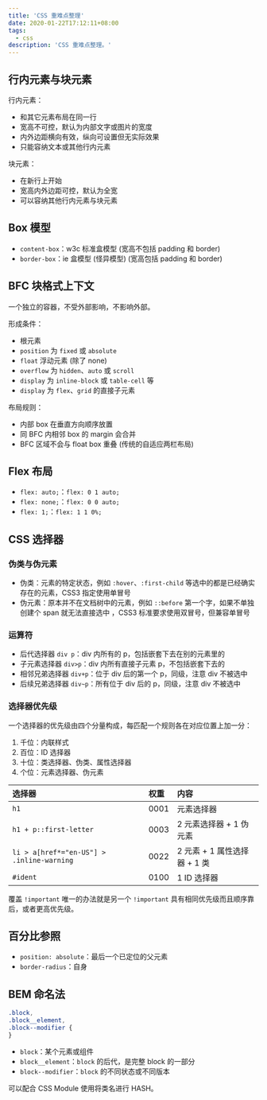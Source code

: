 ```yaml
---
title: 'CSS 重难点整理'
date: 2020-01-22T17:12:11+08:00
tags:
  - css
description: 'CSS 重难点整理。'
---
```


## 行内元素与块元素

行内元素：

- 和其它元素布局在同一行
- 宽高不可控，默认为内部文字或图片的宽度
- 内外边距横向有效，纵向可设置但无实际效果
- 只能容纳文本或其他行内元素

块元素：

- 在新行上开始
- 宽高内外边距可控，默认为全宽
- 可以容纳其他行内元素与块元素

## Box 模型

- `content-box`：w3c 标准盒模型 (宽高不包括 padding 和 border)
- `border-box`：ie 盒模型 (怪异模型) (宽高包括 padding 和 border)

## BFC 块格式上下文

一个独立的容器，不受外部影响，不影响外部。

形成条件：

- 根元素
- `position` 为 `fixed` 或 `absolute`
- `float` 浮动元素 (除了 none)
- `overflow` 为 `hidden`、`auto` 或 `scroll`
- `display` 为 `inline-block` 或 `table-cell` 等
- `display` 为 `flex`、`grid` 的直接子元素

布局规则：

- 内部 box 在垂直方向顺序放置
- 同 BFC 内相邻 box 的 margin 会合并
- BFC 区域不会与 float box 重叠 (传统的自适应两栏布局)

## Flex 布局

- `flex: auto;`：`flex: 0 1 auto;`
- `flex: none;`：`flex: 0 0 auto;`
- `flex: 1;`：`flex: 1 1 0%;`

## CSS 选择器

### 伪类与伪元素

- 伪类：元素的特定状态，例如 `:hover`、`:first-child` 等选中的都是已经确实存在的元素，CSS3 指定使用单冒号
- 伪元素：原本并不在文档树中的元素，例如 `::before` 第一个字，如果不单独创建个 span 就无法直接选中 ，CSS3 标准要求使用双冒号，但兼容单冒号

### 运算符

- 后代选择器 `div p`：div 内所有的 p，包括嵌套下去在别的元素里的
- 子元素选择器 `div>p`：div 内所有直接子元素 p，不包括嵌套下去的
- 相邻兄弟选择器 `div+p`：位于 div 后的第一个 p，同级，注意 div 不被选中
- 后续兄弟选择器 `div~p`：所有位于 div 后的 p，同级，注意 div 不被选中

### 选择器优先级

一个选择器的优先级由四个分量构成，每匹配一个规则各在对应位置上加一分：

1. 千位：内联样式
2. 百位：ID 选择器
3. 十位：类选择器、伪类、属性选择器
4. 个位：元素选择器、伪元素

| 选择器                                    | 权重 | 内容                         |
| :---------------------------------------- | :--- | :--------------------------- |
| `h1`                                      | 0001 | 元素选择器                   |
| `h1 + p::first-letter`                    | 0003 | 2 元素选择器 + 1 伪元素      |
| `li > a[href*="en-US"] > .inline-warning` | 0022 | 2 元素 + 1 属性选择器 + 1 类 |
| `#ident`                                  | 0100 | 1 ID 选择器                  |

覆盖 `!important` 唯一的办法就是另一个 `!important` 具有相同优先级而且顺序靠后，或者更高优先级。

## 百分比参照

- `position: absolute`：最后一个已定位的父元素
- `border-radius`：自身

## BEM 命名法

```css
.block,
.block__element,
.block--modifier {
}
```

- `block`：某个元素或组件
- `block__element`：`block` 的后代，是完整 block 的一部分
- `block--modifier`：`block` 的不同状态或不同版本

可以配合 CSS Module 使用将类名进行 HASH。
